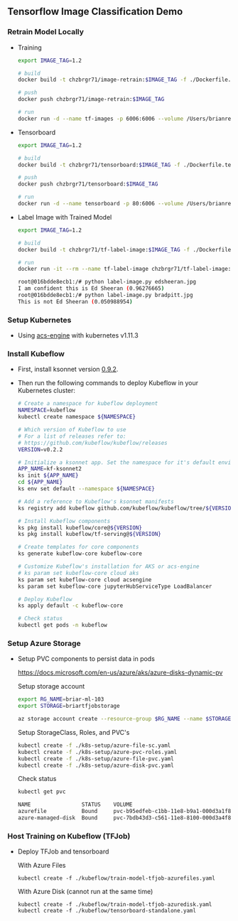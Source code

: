 ## Tensorflow Image Classification Demo


### Retrain Model Locally

* Training
    ```bash
    export IMAGE_TAG=1.2

    # build
    docker build -t chzbrgr71/image-retrain:$IMAGE_TAG -f ./Dockerfile.train .

    # push
    docker push chzbrgr71/image-retrain:$IMAGE_TAG

    # run
    docker run -d --name tf-images -p 6006:6006 --volume /Users/brianredmond/gopath/src/github.com/chzbrgr71/image-classification/tf-output:/tmp/tensorflow chzbrgr71/image-retrain:$IMAGE_TAG
    ```

* Tensorboard
    ```bash
    export IMAGE_TAG=1.2

    # build
    docker build -t chzbrgr71/tensorboard:$IMAGE_TAG -f ./Dockerfile.tensorboard .

    # push
    docker push chzbrgr71/tensorboard:$IMAGE_TAG

    # run
    docker run -d --name tensorboard -p 80:6006 --volume /Users/brianredmond/gopath/src/github.com/chzbrgr71/image-classification/tf-output:/tmp/tensorflow chzbrgr71/tensorboard:$IMAGE_TAG
    ```

* Label Image with Trained Model
    ```bash
    export IMAGE_TAG=1.2

    # build
    docker build -t chzbrgr71/tf-label-image:$IMAGE_TAG -f ./Dockerfile.label .

    # run
    docker run -it --rm --name tf-label-image chzbrgr71/tf-label-image:$IMAGE_TAG

    root@016bdde8ecb1:/# python label-image.py edsheeran.jpg
    I am confident this is Ed Sheeran (0.96276665)
    root@016bdde8ecb1:/# python label-image.py bradpitt.jpg
    This is not Ed Sheeran (0.050988954)
    ```

### Setup Kubernetes

* Using [acs-engine](https://github.com/Azure/acs-engine) with kubernetes v1.11.3


### Install Kubeflow

* First, install ksonnet version [0.9.2](https://ksonnet.io/#get-started).
* Then run the following commands to deploy Kubeflow in your Kubernetes cluster:

    ```bash
    # Create a namespace for kubeflow deployment
    NAMESPACE=kubeflow
    kubectl create namespace ${NAMESPACE}

    # Which version of Kubeflow to use
    # For a list of releases refer to:
    # https://github.com/kubeflow/kubeflow/releases
    VERSION=v0.2.2

    # Initialize a ksonnet app. Set the namespace for it's default environment.
    APP_NAME=kf-ksonnet2
    ks init ${APP_NAME}
    cd ${APP_NAME}
    ks env set default --namespace ${NAMESPACE}

    # Add a reference to Kubeflow's ksonnet manifests
    ks registry add kubeflow github.com/kubeflow/kubeflow/tree/${VERSION}/kubeflow

    # Install Kubeflow components
    ks pkg install kubeflow/core@${VERSION}
    ks pkg install kubeflow/tf-serving@${VERSION}

    # Create templates for core components
    ks generate kubeflow-core kubeflow-core

    # Customize Kubeflow's installation for AKS or acs-engine
    # ks param set kubeflow-core cloud aks
    ks param set kubeflow-core cloud acsengine
    ks param set kubeflow-core jupyterHubServiceType LoadBalancer

    # Deploy Kubeflow
    ks apply default -c kubeflow-core

    # Check status
    kubectl get pods -n kubeflow
    ```


### Setup Azure Storage

* Setup PVC components to persist data in pods

    https://docs.microsoft.com/en-us/azure/aks/azure-disks-dynamic-pv 

    Setup storage account
    ```bash
    export RG_NAME=briar-ml-103
    export STORAGE=briartfjobstorage

    az storage account create --resource-group $RG_NAME --name $STORAGE --sku Standard_LRS
    ```

    Setup StorageClass, Roles, and PVC's
    ```bash
    kubectl create -f ./k8s-setup/azure-file-sc.yaml
    kubectl create -f ./k8s-setup/azure-pvc-roles.yaml
    kubectl create -f ./k8s-setup/azure-file-pvc.yaml
    kubectl create -f ./k8s-setup/azure-disk-pvc.yaml
    ```

    Check status
    ```bash
    kubectl get pvc

    NAME                STATUS    VOLUME                                     CAPACITY   ACCESS MODES   STORAGECLASS   AGE
    azurefile           Bound     pvc-b95edfeb-c1bb-11e8-b9a1-000d3a1f8011   5Gi        RWX            kfazurefile    10s
    azure-managed-disk  Bound     pvc-7bdb43d3-c561-11e8-8100-000d3a4f8d42   5Gi        RWO            managed-premium    7h
    ```


### Host Training on Kubeflow (TFJob)

* Deploy TFJob and tensorboard

    With Azure Files
    ```
    kubectl create -f ./kubeflow/train-model-tfjob-azurefiles.yaml
    ```

    With Azure Disk (cannot run at the same time)
    ```
    kubectl create -f ./kubeflow/train-model-tfjob-azuredisk.yaml
    kubectl create -f ./kubeflow/tensorboard-standalone.yaml
    ```